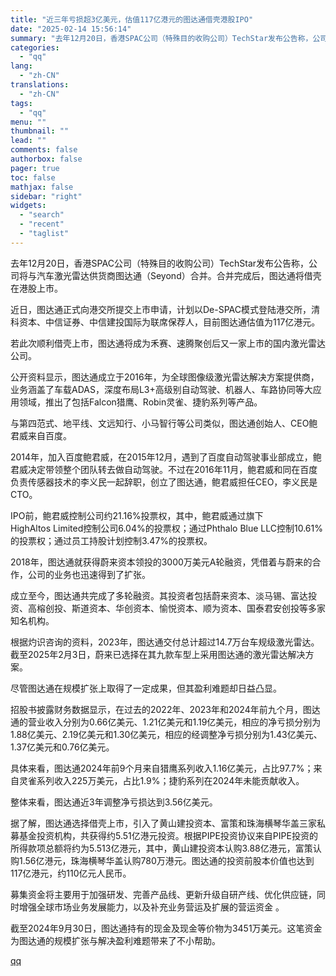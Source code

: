 ```yaml
---
title: "近三年亏损超3亿美元，估值117亿港元的图达通借壳港股IPO"
date: "2025-02-14 15:56:14"
summary: "去年12月20日，香港SPAC公司（特殊目的收购公司）TechStar发布公告称，公司将与汽车激光雷..."
categories:
  - "qq"
lang:
  - "zh-CN"
translations:
  - "zh-CN"
tags:
  - "qq"
menu: ""
thumbnail: ""
lead: ""
comments: false
authorbox: false
pager: true
toc: false
mathjax: false
sidebar: "right"
widgets:
  - "search"
  - "recent"
  - "taglist"
---
```


去年12月20日，香港SPAC公司（特殊目的收购公司）TechStar发布公告称，公司将与汽车激光雷达供货商图达通（Seyond）合并。合并完成后，图达通将借壳在港股上市。

近日，图达通正式向港交所提交上市申请，计划以De-SPAC模式登陆港交所，清科资本、中信证券、中信建投国际为联席保荐人，目前图达通估值为117亿港元。

若此次顺利借壳上市，图达通将成为禾赛、速腾聚创后又一家上市的国内激光雷达公司。

公开资料显示，图达通成立于2016年，为全球图像级激光雷达解决方案提供商，业务涵盖了车载ADAS，深度布局L3+高级别自动驾驶、机器人、车路协同等大应用领域，推出了包括Falcon猎鹰、Robin灵雀、捷豹系列等产品。

与第四范式、地平线、文远知行、小马智行等公司类似，图达通创始人、CEO鲍君威来自百度。

2014年，加入百度鲍君威，在2015年12月，遇到了百度自动驾驶事业部成立，鲍君威决定带领整个团队转去做自动驾驶。不过在2016年11月，鲍君威和同在百度负责传感器技术的李义民一起辞职，创立了图达通，鲍君威担任CEO，李义民是CTO。

IPO前，鲍君威控制公司约21.16%投票权，其中，鲍君威通过旗下HighAltos Limited控制公司6.04%的投票权；通过Phthalo Blue LLC控制10.61%的投票权；通过员工持股计划控制3.47%的投票权。

2018年，图达通就获得蔚来资本领投的3000万美元A轮融资，凭借着与蔚来的合作，公司的业务也迅速得到了扩张。

成立至今，图达通共完成了多轮融资。其投资者包括蔚来资本、淡马锡、富达投资、高榕创投、斯道资本、华创资本、愉悦资本、顺为资本、国泰君安创投等多家知名机构。

根据灼识咨询的资料，2023年，图达通交付总计超过14.7万台车规级激光雷达。截至2025年2月3日，蔚来已选择在其九款车型上采用图达通的激光雷达解决方案。

尽管图达通在规模扩张上取得了一定成果，但其盈利难题却日益凸显。

招股书披露财务数据显示，在过去的2022年、2023年和2024年前九个月，图达通的营业收入分别为0.66亿美元、1.21亿美元和1.19亿美元，相应的净亏损分别为1.88亿美元、2.19亿美元和1.30亿美元，相应的经调整净亏损分别为1.43亿美元、1.37亿美元和0.76亿美元。

具体来看，图达通2024年前9个月来自猎鹰系列收入1.16亿美元，占比97.7%；来自灵雀系列收入225万美元，占比1.9%；捷豹系列在2024年未能贡献收入。

整体来看，图达通近3年调整净亏损达到3.56亿美元。

据了解，图达通选择借壳上市，引入了黄山建投资本、富策和珠海横琴华盖三家私募基金投资机构，共获得约5.51亿港元投资。根据PIPE投资协议来自PIPE投资的所得款项总额将约为5.513亿港元，其中，黄山建投资本认购3.88亿港元，富策认购1.56亿港元，珠海横琴华盖认购780万港元。图达通的投资前股本价值也达到117亿港元，约110亿元人民币。

募集资金将主要用于加强研发、完善产品线、更新升级自研产线、优化供应链，同时增强全球市场业务发展能力，以及补充业务营运及扩展的营运资金 。

截至2024年9月30日，图达通持有的现金及现金等价物为3451万美元。这笔资金为图达通的规模扩张与解决盈利难题带来了不小帮助。

[qq](https://new.qq.com/rain/a/20250214A05PG800)
